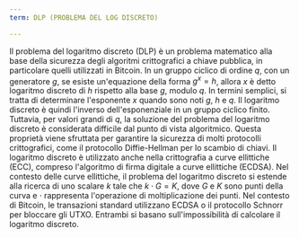 ```yaml
---
term: DLP (PROBLEMA DEL LOG DISCRETO)

---
```

Il problema del logaritmo discreto (DLP) è un problema matematico alla base della sicurezza degli algoritmi crittografici a chiave pubblica, in particolare quelli utilizzati in Bitcoin. In un gruppo ciclico di ordine $q$, con un generatore $g$, se esiste un'equazione della forma $g^x = h$, allora $x$ è detto logaritmo discreto di $h$ rispetto alla base $g$, modulo $q$. In termini semplici, si tratta di determinare l'esponente $x$ quando sono noti $g$, $h$ e $q$. Il logaritmo discreto è quindi l'inverso dell'esponenziale in un gruppo ciclico finito. Tuttavia, per valori grandi di $q$, la soluzione del problema del logaritmo discreto è considerata difficile dal punto di vista algoritmico. Questa proprietà viene sfruttata per garantire la sicurezza di molti protocolli crittografici, come il protocollo Diffie-Hellman per lo scambio di chiavi. Il logaritmo discreto è utilizzato anche nella crittografia a curve ellittiche (ECC), compreso l'algoritmo di firma digitale a curve ellittiche (ECDSA). Nel contesto delle curve ellittiche, il problema del logaritmo discreto si estende alla ricerca di uno scalare $k$ tale che $k \cdot G = K$, dove $G$ e $K$ sono punti della curva e $\cdot$ rappresenta l'operazione di moltiplicazione dei punti. Nel contesto di Bitcoin, le transazioni standard utilizzano ECDSA o il protocollo Schnorr per bloccare gli UTXO. Entrambi si basano sull'impossibilità di calcolare il logaritmo discreto.